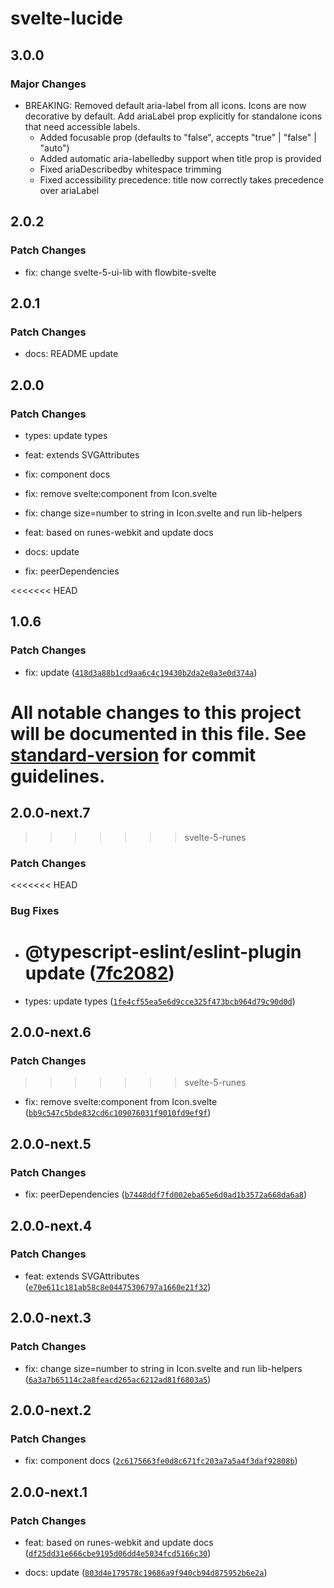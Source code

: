 # svelte-lucide

## 3.0.0

### Major Changes

- BREAKING: Removed default aria-label from all icons. Icons are now decorative by default. Add ariaLabel prop explicitly for standalone icons that need accessible labels.
  - Added focusable prop (defaults to "false", accepts "true" | "false" | "auto")
  - Added automatic aria-labelledby support when title prop is provided
  - Fixed ariaDescribedby whitespace trimming
  - Fixed accessibility precedence: title now correctly takes precedence over ariaLabel

## 2.0.2

### Patch Changes

- fix: change svelte-5-ui-lib with flowbite-svelte

## 2.0.1

### Patch Changes

- docs: README update

## 2.0.0

### Patch Changes

- types: update types

- feat: extends SVGAttributes<SVGElement>

- fix: component docs

- fix: remove svelte:component from Icon.svelte

- fix: change size=number to string in Icon.svelte and run lib-helpers

- feat: based on runes-webkit and update docs

- docs: update

- fix: peerDependencies

<<<<<<< HEAD

## 1.0.6

### Patch Changes

- fix: update ([`418d3a88b1cd9aa6c4c19430b2da2e0a3e0d374a`](https://github.com/shinokada/svelte-lucide/commit/418d3a88b1cd9aa6c4c19430b2da2e0a3e0d374a))

# All notable changes to this project will be documented in this file. See [standard-version](https://github.com/conventional-changelog/standard-version) for commit guidelines.

## 2.0.0-next.7

> > > > > > > svelte-5-runes

### Patch Changes

<<<<<<< HEAD

### Bug Fixes

- # @typescript-eslint/eslint-plugin update ([7fc2082](https://github.com/shinokada/svelte-lucide/commit/7fc208277834cf57c180ad3f8d263505a7f44373))
- types: update types ([`1fe4cf55ea5e6d9cce325f473bcb964d79c90d0d`](https://github.com/shinokada/svelte-lucide/commit/1fe4cf55ea5e6d9cce325f473bcb964d79c90d0d))

## 2.0.0-next.6

### Patch Changes

> > > > > > > svelte-5-runes

- fix: remove svelte:component from Icon.svelte ([`bb9c547c5bde832cd6c109076031f9010fd9ef9f`](https://github.com/shinokada/svelte-lucide/commit/bb9c547c5bde832cd6c109076031f9010fd9ef9f))

## 2.0.0-next.5

### Patch Changes

- fix: peerDependencies ([`b7448ddf7fd002eba65e6d0ad1b3572a668da6a8`](https://github.com/shinokada/svelte-lucide/commit/b7448ddf7fd002eba65e6d0ad1b3572a668da6a8))

## 2.0.0-next.4

### Patch Changes

- feat: extends SVGAttributes<SVGElement> ([`e70e611c181ab58c8e04475306797a1660e21f32`](https://github.com/shinokada/svelte-lucide/commit/e70e611c181ab58c8e04475306797a1660e21f32))

## 2.0.0-next.3

### Patch Changes

- fix: change size=number to string in Icon.svelte and run lib-helpers ([`6a3a7b65114c2a8feacd265ac6212ad81f6803a5`](https://github.com/shinokada/svelte-lucide/commit/6a3a7b65114c2a8feacd265ac6212ad81f6803a5))

## 2.0.0-next.2

### Patch Changes

- fix: component docs ([`2c6175663fe0d8c671fc203a7a5a4f3daf92808b`](https://github.com/shinokada/svelte-lucide/commit/2c6175663fe0d8c671fc203a7a5a4f3daf92808b))

## 2.0.0-next.1

### Patch Changes

- feat: based on runes-webkit and update docs ([`df25dd31e666cbe9195d06dd4e5034fcd5166c30`](https://github.com/shinokada/svelte-lucide/commit/df25dd31e666cbe9195d06dd4e5034fcd5166c30))

- docs: update ([`803d4e179578c19686a9f940cb94d875952b6e2a`](https://github.com/shinokada/svelte-lucide/commit/803d4e179578c19686a9f940cb94d875952b6e2a))
